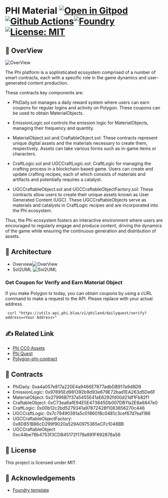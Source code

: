 # PHI Material [![Open in Gitpod][gitpod-badge]][gitpod] [![Github Actions][gha-badge]][gha][![Foundry][foundry-badge]][foundry][![License: MIT][license-badge]][license]

[gitpod]: https://gitpod.io/#https://github.com/PHI-LABS-INC/DailyMaterial
[gitpod-badge]: https://img.shields.io/badge/Gitpod-Open%20in%20Gitpod-FFB45B?logo=gitpod
[gha]: https://github.com/PHI-LABS-INC/DailyMaterial/actions
[gha-badge]: https://github.com/PHI-LABS-INC/DailyMaterial/actions/workflows/ci.yml/badge.svg
[foundry]: https://getfoundry.sh/
[foundry-badge]: https://img.shields.io/badge/Built%20with-Foundry-FFDB1C.svg
[license]: https://opensource.org/licenses/MIT
[license-badge]: https://img.shields.io/badge/License-MIT-blue.svg

## 🏁 OverView

![OverView](/asset/phi.png)

The Phi platform is a sophisticated ecosystem comprised of a number of smart contracts, each with a specific role in the
game dynamics and user-generated content production.

These contracts key components are:

- PhiDaily.sol manages a daily reward system where users can earn coupons for regular logins and activity on Polygon.
  These coupons can be used to obtain MaterialObjects.

- EmissionLogic.sol controls the emission logic for MaterialObjects, managing their frequency and quantity.

- MaterialObject.sol and CraftableObject.sol: These contracts represent unique digital assets and the materials
  necessary to create them, respectively. Assets can take various forms such as in-game items or characters.

- CraftLogic.sol and UGCCraftLogic.sol: CraftLogic for managing the crafting process in a blockchain-based game. Users
  can create and update crafting recipes, each of which consists of materials and artifacts and potentially requires a
  catalyst.

- UGCCraftableObject.sol and UGCCraftableObjectFactory.sol: These contracts allow users to create their unique assets
  known as User Generated Content (UGC). These UGCCraftableObjects serve as materials and catalysts in CraftLogic
  recipes and are incorporated into the Phi ecosystem.

Thus, the Phi ecosystem fosters an interactive environment where users are encouraged to regularly engage and produce
content, driving the dynamics of the game while ensuring the continuous generation and distribution of assets.

## 🧐 Architecture

- Overview![OverView](/asset/image_overview.png)
- Sol2UML ![Sol2UML](/asset/classDiagram.svg)

### Get Coupon for Verify and Earn Material Object

If you make Polygon tx today, you can obtain coupons by using a cURL command to make a request to the API. Please
replace <Your Address> with your actual address.

```
 curl "https://utils-api.phi.blue/v1/philand/dailyquest/verify?address=<Your Address>"
```

## ✍️ Related Link

- [Phi CC0 Assets](https://github.com/PHI-LABS-INC/phi-objects)
- [Phi Quest](https://quest.philand.xyz/)
- [Polygon-phi-contract](https://github.com/PHI-LABS-INC/Polygon-phi-contract)

## 🔧 Contracts

- PhiDaily: 0xa4a057e817a220E4a9466E7877adbDB917a9d8D9
- EmissionLogic: 0x97895Ed981392b9d93e679E72bad1EA263d5De6F
- MaterialObject: 0x27996B7f37a5455E41aE6292fd00d21df1Fb82f1
- CraftableObject: 0xC73ea6afE94E5E473845Db007DB11a2E8a6847e0
- CraftLogic: 0x00b12c2bd5279341a97872428f1083856270c446
- UGCCraftLogic: 0x7c79490391a5c0186018c0481c3cef67d7ea1186
- UGCCraftableObjectFactory: 0x8D851B86cD299f9020a529A0975365eCFc1048BB
- UGCCraftableObject 0xc44be7Bb4753f3CDB45172f179a991F692878a56

## 🎈 License

This project is licensed under MIT.

## 🎉 Acknowledgements

- [Foundry template](https://github.com/PaulRBerg/foundry-template)
